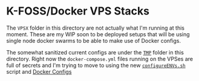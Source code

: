 # K-FOSS/Docker VPS Stacks

The `VPSX` folder in this directory are not actually what I'm running at this moment. These are my WIP soon to be deployed setups that will be using single node docker swarms to be able to make use of Docker configs.

The somewhat sanitized current configs are under the [`TMP`](./TMP/) folder in this directory. Right now the `docker-compose.yml` files running on the VPSes are full of secrets and I'm trying to move to using the new [`configureENVs.sh`](./Scripts/configureENVs.sh) script and [Docker Configs](https://docs.docker.com/engine/swarm/configs/)
